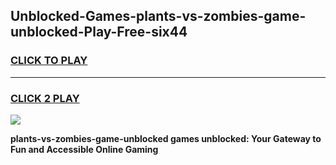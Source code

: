 
## Unblocked-Games-plants-vs-zombies-game-unblocked-Play-Free-six44
<h3>
<a href="https://premium76.site?title=plants-vs-zombies-game-unblocked&ref=22A">CLICK TO PLAY</a></h3>
<hr>

<h3>
<a href="https://premium76.site?title=plants-vs-zombies-game-unblocked&ref=22A">CLICK 2 PLAY</a>
  
</h3>

<a href="https://premium76.site?title=plants-vs-zombies-game-unblocked&ref=22A"><img src="https://clearcache.store/games.png"></a>


**plants-vs-zombies-game-unblocked games unblocked: Your Gateway to Fun and Accessible Online Gaming**
